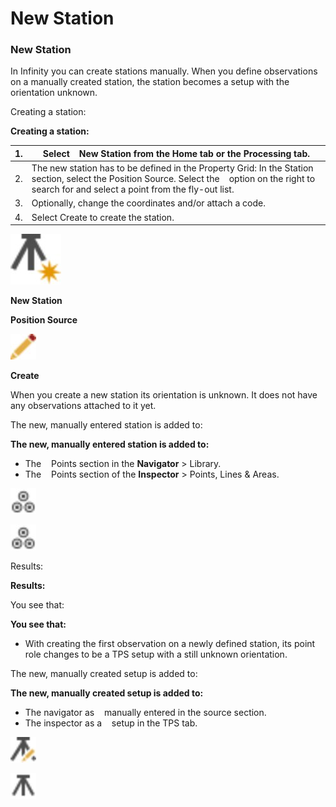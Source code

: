 # New Station

### New Station

In Infinity you can create stations manually. When you define observations on a manually created station, the station becomes a setup with the orientation unknown.

Creating a station:

**Creating a station:**

| 1. | Select    New Station from the Home tab or the Processing tab. |
| --- | --- |
| 2. | The new station has to be defined in the Property Grid: In the Station section, select the Position Source. Select the    option on the right to search for and select a point from the fly-out list. |
| 3. | Optionally, change the coordinates and/or attach a code. |
| 4. | Select Create to create the station. |

![Image](graphics/00467828.jpg)

**New Station**

**Position Source**

![Image](graphics/00467046.jpg)

**Create**

When you create a new station its orientation is unknown. It does not have any observations attached to it yet.

The new, manually entered station is added to:

**The new, manually entered station is added to:**

- The    Points section in the **Navigator** > Library.
- The    Points section of the **Inspector** > Points, Lines & Areas.

![Image](graphics/00466334.jpg)

![Image](graphics/00466334.jpg)

Results:

**Results:**

You see that:

**You see that:**

- With creating the first observation on a newly defined station, its point role changes to be a TPS setup with a still unknown orientation.

The new, manually created setup is added to:

**The new, manually created setup is added to:**

- The navigator as    manually entered in the source section.
- The inspector as a    setup in the TPS tab.

![Image](graphics/00468241.jpg)

![Image](graphics/00466439.jpg)

